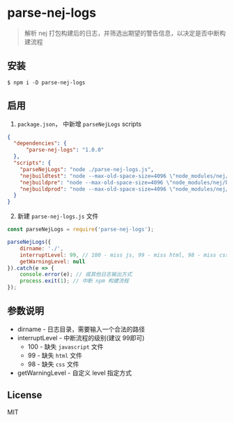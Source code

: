 # parse-nej-logs

> 解析 nej 打包构建后的日志，并筛选出期望的警告信息，以决定是否中断构建流程

## 安装
```
$ npm i -D parse-nej-logs
```

## 启用
1. `package.json`， 中新增 `parseNejLogs` scripts
```json
{
  "dependencies": {
      "parse-nej-logs": "1.0.0" 
  },
  "scripts": {
    "parseNejLogs": "node ./parse-nej-logs.js",
    "nejbuildtest": "node --max-old-space-size=4096 \"node_modules/nej/bin/build.js\" \"release_test.conf\" && npm run parseNejLogs",
    "nejbuildpre": "node --max-old-space-size=4096 \"node_modules/nej/bin/build.js\" \"release_pre.conf\" && npm run parseNejLogs",
    "nejbuildprod": "node --max-old-space-size=4096 \"node_modules/nej/bin/build.js\" \"release.conf\" && npm run parseNejLogs",
  }
}
```

2. 新建 `parse-nej-logs.js` 文件
```js
const parseNejLogs = require('parse-nej-logs');

parseNejLogs({
    dirname: './',
    interruptLevel: 99, // 100 - miss js, 99 - miss html, 98 - miss css
    getWarningLevel: null
}).catch(e => {
    console.error(e); // 或其他日志输出方式
    process.exit(1); // 中断 npm 构建流程
});
```
## 参数说明
* dirname - 日志目录，需要输入一个合法的路径
* interruptLevel - 中断流程的级别(建议 99即可)
    * 100 - 缺失 `javascript` 文件
    * 99 - 缺失 `html` 文件
    * 98 - 缺失 `css` 文件
* getWarningLevel - 自定义 level 指定方式

## License

MIT